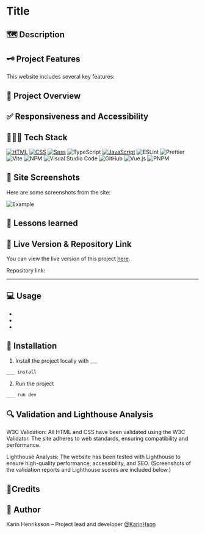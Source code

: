 # Title

## 🗺️ Description


## 🗝️ Project Features
This website includes several key features:


## 🔭 Project Overview


## ✅ Responsiveness and Accessibility


## 👩🏻‍💻 Tech Stack

[![HTML](https://img.shields.io/badge/HTML-%23E34F26.svg?logo=html5&logoColor=white)](#)
[![CSS](https://img.shields.io/badge/CSS-1572B6?logo=css3&logoColor=fff)](#)
[![Sass](https://img.shields.io/badge/Sass-C69?logo=sass&logoColor=fff)](#)
![TypeScript](https://img.shields.io/badge/typescript-%23007ACC.svg?style=for-the-badge&logo=typescript&logoColor=white)
[![JavaScript](https://img.shields.io/badge/JavaScript-F7DF1E?logo=javascript&logoColor=000)](#)
![ESLint](https://img.shields.io/badge/ESLint-4B3263?style=for-the-badge&logo=eslint&logoColor=white)
![Prettier](https://img.shields.io/badge/prettier-%23F7B93E.svg?style=for-the-badge&logo=prettier&logoColor=black)
![Vite](https://img.shields.io/badge/vite-%23646CFF.svg?style=for-the-badge&logo=vite&logoColor=white)
![NPM](https://img.shields.io/badge/NPM-%23CB3837.svg?style=for-the-badge&logo=npm&logoColor=white)
![Visual Studio Code](https://img.shields.io/badge/Visual%20Studio%20Code-0078d7.svg?style=for-the-badge&logo=visual-studio-code&logoColor=white)
![GitHub](https://img.shields.io/badge/github-%23121011.svg?style=for-the-badge&logo=github&logoColor=white)
![Vue.js](https://img.shields.io/badge/vuejs-%2335495e.svg?style=for-the-badge&logo=vuedotjs&logoColor=%234FC08D)
![PNPM](https://img.shields.io/badge/pnpm-%234a4a4a.svg?style=for-the-badge&logo=pnpm&logoColor=f69220)


## 📸 Site Screenshots

Here are some screenshots from the site:

![Example](/example.jpg)



## 🍎 Lessons learned



## 🔗 Live Version & Repository Link

You can view the live version of this project [here](______). 

Repository link:
____


## 💻 Usage

- 
- 
- 


## 🚀 Installation

1. Install the project locally with ___

```bash
___ install
```

2. Run the project

```bash
___ run dev
```


## 🔍 Validation and Lighthouse Analysis


W3C Validation: All HTML and CSS have been validated using the W3C Validator. The site adheres to web standards, ensuring compatibility and performance.

Lighthouse Analysis: The website has been tested with Lighthouse to ensure high-quality performance, accessibility, and SEO. (Screenshots of the validation reports and Lighthouse scores are included below.)


## 🤝Credits


## 📝 Author

Karin Henriksson – Project lead and developer
[@KarinHson](https://github.com/KarinHson)

